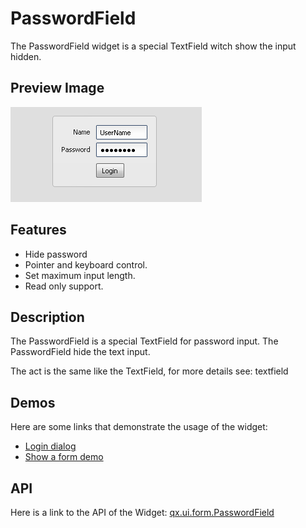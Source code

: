 PasswordField
=============

The PasswordField widget is a special TextField witch show the input hidden.

Preview Image
-------------

![PasswordField](passwordfield.png)

Features
--------

-   Hide password
-   Pointer and keyboard control.
-   Set maximum input length.
-   Read only support.

Description
-----------

The PasswordField is a special TextField for password input. The PasswordField hide the text input.

The act is the same like the TextField, for more details see: textfield

Demos
-----

Here are some links that demonstrate the usage of the widget:

-   [Login dialog](http://www.qooxdoo.org/devel/demobrowser/#animation~Login.html)
-   [Show a form demo](http://www.qooxdoo.org/devel/demobrowser/#showcase~Form.html)

API
---

Here is a link to the API of the Widget:
[qx.ui.form.PasswordField](http://www.qooxdoo.org/devel/api/#qx.ui.form.PasswordField)
